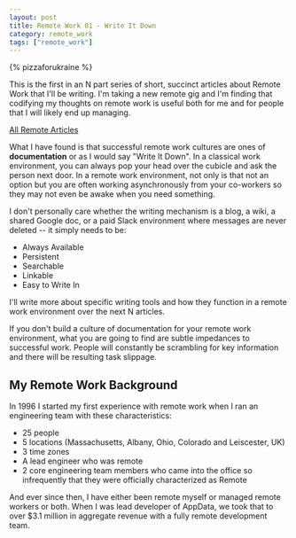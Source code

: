 ```yaml
---
layout: post
title: Remote Work 01 - Write It Down
category: remote_work
tags: ["remote_work"]
---
```

{% pizzaforukraine  %}

This is the first in an N part series of short, succinct articles about Remote Work that I'll be writing.  I'm taking a new remote gig and I'm finding that codifying my thoughts on remote work is useful both for me and for people that I will likely end up managing.

[All Remote Articles](https://fuzzyblog.io/blog/category.html#remote-work)

What I have found is that successful remote work cultures are ones of **documentation** or as I would say "Write It Down".  In a classical work environment, you can always pop your head over the cubicle and ask the person next door.  In a remote work environment, not only is that not an option but you are often working asynchronously from your co-workers so they may not even be awake when you need something.  

I don't personally care whether the writing mechanism is a blog, a wiki, a shared Google doc, or a paid Slack environment where messages are never deleted -- it simply needs to be:

* Always Available
* Persistent
* Searchable
* Linkable 
* Easy to Write In

I'll write more about specific writing tools and how they function in a remote work environment over the next N articles.

If you don't build a culture of documentation for your remote work environment, what you are going to find are subtle impedances to successful work.  People will constantly be scrambling for key information and there will be resulting task slippage.  

## My Remote Work Background

In 1996 I started my first experience with remote work when I ran an engineering team with these characteristics:

* 25 people
* 5 locations (Massachusetts, Albany, Ohio, Colorado and Leiscester, UK)
* 3 time zones
* A lead engineer who was remote
* 2 core engineering team members who came into the office so infrequently that they were officially characterized as Remote

And ever since then, I have either been remote myself or managed remote workers or both.  When I was lead developer of AppData, we took that to over $3.1 million in aggregate revenue with a fully remote development team.